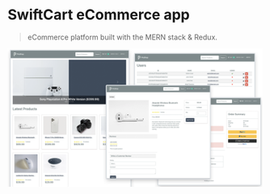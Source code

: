 # SwiftCart eCommerce app

> eCommerce platform built with the MERN stack & Redux.

<img src="./frontend/public/images/screens.png">
